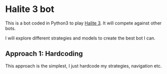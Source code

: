# Halite 3 bot

This is a bot coded in Python3 to play [Halite 3](https://halite.io/). It will compete against other bots.

I will explore different strategies and models to create the best bot I can.

## Approach 1: Hardcoding

This approach is the simplest, I just hardcode my strategies, navigation etc.